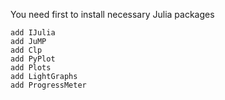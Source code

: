 You need first to install necessary Julia packages

```
add IJulia
add JuMP
add Clp
add PyPlot
add Plots
add LightGraphs
add ProgressMeter
```
